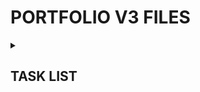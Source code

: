 <h1>PORTFOLIO V3 FILES</h1> 
<details><summary><h2>TASK LIST</h2></summary>

- [x] Scaffold React/Vite
- [x] Upgrade to React 19 & other
- [x] Enable React Compiler
- [x] Set up TanStack Router
- [x] Push to GitHub
- [x] Set up Cloudflare Pages
- [x] Link GitHub repo to Cloudflare Pages w/ autodeploy
- [x] Layout, site styles & design
- [x] Find font(s)
- [x] Webdev page
- [x] Custom nav scrollbar
- [x] Gamedev page
- [x] Implement all gamedev articles
- [x] Lightbox system (single & galleries)
- [x] Make gallery component take in an amount of columns (1, 6) to support single image lightboxing.
- [x] Reset scroll on page navigation - important
- [x] Responsive Nav (Side drawer)
- [x] Responsive grids
- [x] Responsive text (especially header H1s)
- [x] "View All" figure out something at low res (probably just inline block with reduce lineheight or neg margin)
- [x] 404 & error pages
- [ ] Metadata & Icons
- [ ] Redo all thumbnails (except tu-misc & roblox section) through GIMP instead of conversion tool
- [ ] Preload the header divider picture?
- [ ] Fallback fonts to help while loading fonts
- [ ] Overall performance pass, preloads, lazyloads etc.
- [ ] Buy Domain Name
- [ ] Set up nameserver pointers
- [ ] ...
- [ ] Consider moving navbar stuff to right side on mobile since most people are right handed
- [ ] Make sure mobile nav visibility hidden when not popover open is the correct play

</details>
